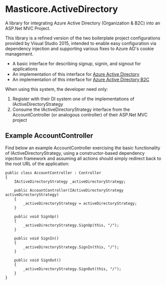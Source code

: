 # Masticore.ActiveDirectory
A library for integrating Azure Active Directory (Organization &amp; B2C) into an ASP.Net MVC Project.

This library is a refined version of the two boilerplate project configurations provided by Visual Studio 2015, intended to enable easy configuration via dependency injection and supporting various fixes to Azure AD's cookie management.
- A basic interface for describing signup, signin, and signout for applications
- An implementation of this interface for [Azure Active Directory](https://docs.microsoft.com/en-us/azure/active-directory/)
- An implementation of this interface for [Azure Active Directory B2C](https://docs.microsoft.com/en-us/azure/active-directory/)

When using this system, the developer need only:

1. Register with their DI system one of the implementations of IActiveDirectoryStrategy
2. Consume the IActiveDirectoryStrategy interface from the AccountController (or analogous controller) of their ASP.Net MVC project

Example AccountController
-------------------------------------
Find below an example AccountController exercising the basic functionality of IActiveDirectoryStrategy, using a constructor-based dependency injection framework and assuming all actions should simply redirect back to the root URL of the application:

```
public class AccountController : Controller
{
    IActiveDirectoryStrategy _activeDirectoryStrategy;

    public AccountController(IActiveDirectoryStrategy activeDirectoryStrategy)
    {
        _activeDirectoryStrategy = activeDirectoryStrategy;
    }

    public void SignUp()
    {
        _activeDirectoryStrategy.SignUp(this, "/");
    }

    public void SignIn()
    {
        _activeDirectoryStrategy.SignIn(this, "/");
    }

    public void SignOut()
    {
        _activeDirectoryStrategy.SignOut(this, "/");
    }
}
```

